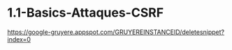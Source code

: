 # 1.1-Basics-Attaques-CSRF

https://google-gruyere.appspot.com/GRUYEREINSTANCEID/deletesnippet?index=0
